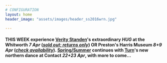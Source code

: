 ```yaml
---
# CONFIGURATION
layout: home
header_image: "assets/images/header_ss2016wrn.jpg"

---
```

#### THIS WEEK experience [Verity Standen](/current/2016-springsummer/standen)'s extraordinary *HUG* at the Whitworth *7 Apr* (*<a href="http://www.wegottickets.com/wordofwarning" target="_blank">sold out; returns only</a>*) OR Preston's Harris Museum *8+9 Apr* (*<a href="http://www.eventbrite.co.uk/o/harris-museum-amp-art-gallery-4265632867" target="_blank">check availability</a>*). [Spring/Summer](/current/2016-springsummer) continues with [Turn](/current/2016-turn)'s new northern dance at Contact *22+23 Apr*, with more to come…
